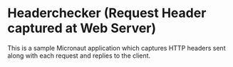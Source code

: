 # Headerchecker (Request Header captured at Web Server)

This is a sample Micronaut application which captures HTTP headers sent along with each request and replies to the client.
